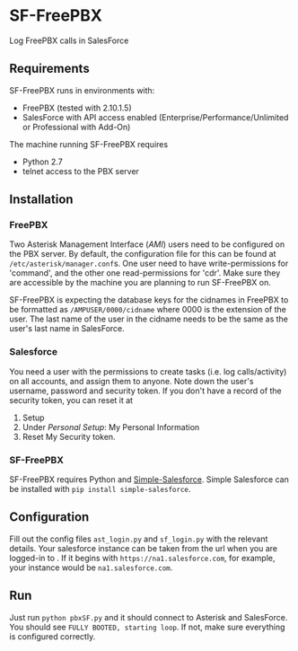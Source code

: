 SF-FreePBX
==========

Log FreePBX calls in SalesForce

## Requirements

SF-FreePBX runs in environments with:
 
 * FreePBX (tested with 2.10.1.5)
 * SalesForce with API access enabled (Enterprise/Performance/Unlimited or Professional with Add-On)

The machine running SF-FreePBX requires
  * Python 2.7
  * telnet access to the PBX server

## Installation
### FreePBX

Two Asterisk Management Interface (*AMI*) users need to be configured on the PBX server. By default, the configuration file for this can be found at `/etc/asterisk/manager.conf`s.
One user need to have write-permissions for 'command', and the other one read-permissions for 'cdr'. Make sure they are accessible by the machine you are planning to run SF-FreePBX on.

SF-FreePBX is expecting the database keys for the cidnames in FreePBX to be formatted as `/AMPUSER/0000/cidname` where 0000 is the extension of the user.
The last name of the user in the cidname needs to be the same as the user's last name in SalesForce.

### Salesforce

You need a user with the permissions to create tasks (i.e. log calls/activity) on all accounts, and assign them to anyone. Note down the user's username, password and security token. If you don't have a record of the security token, you can reset it at
 1. Setup
 2. Under *Personal Setup*: My Personal Information
 3. Reset My Security token.

### SF-FreePBX

SF-FreePBX requires Python and [Simple-Salesforce](https://github.com/neworganizing/simple-salesforce/).
Simple Salesforce can be installed with `pip install simple-salesforce`.

## Configuration

Fill out the config files `ast_login.py` and `sf_login.py` with the relevant details.
Your salesforce instance can be taken from the url when you are logged-in to . If it begins with `https://na1.salesforce.com`, for example, your instance would be `na1.salesforce.com`.

## Run

Just run `python pbxSF.py` and it should connect to Asterisk and SalesForce. You should see `FULLY BOOTED, starting loop`. If not, make sure everything is configured correctly.